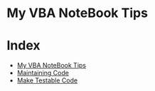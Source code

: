 # My VBA NoteBook Tips

# Index
- [My VBA NoteBook Tips](src/VBA_Notes.md)
- [Maintaining Code](src/VBA_Maintaining_Code.md)
- [Make Testable Code](src/Make_Testable_Code.md)